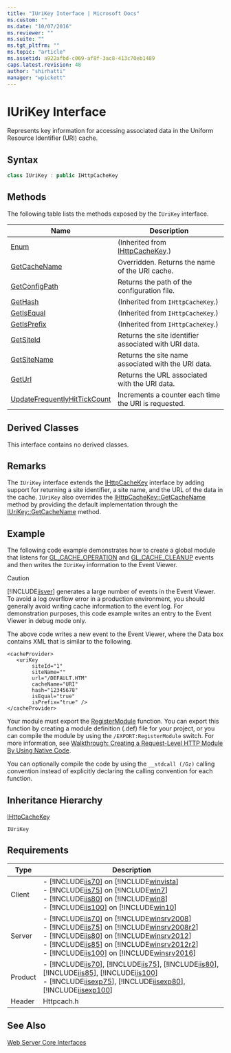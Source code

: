 ```yaml
---
title: "IUriKey Interface | Microsoft Docs"
ms.custom: ""
ms.date: "10/07/2016"
ms.reviewer: ""
ms.suite: ""
ms.tgt_pltfrm: ""
ms.topic: "article"
ms.assetid: a922afbd-c069-af8f-3ac8-413c70eb1489
caps.latest.revision: 48
author: "shirhatti"
manager: "wpickett"
---
```

# IUriKey Interface
Represents key information for accessing associated data in the Uniform Resource Identifier (URI) cache.  
  
## Syntax  
  
```cpp  
class IUriKey : public IHttpCacheKey  
```  
  
## Methods  
 The following table lists the methods exposed by the `IUriKey` interface.  
  
|Name|Description|  
|----------|-----------------|  
|[Enum](../../../webdevelopment-reference\native-code-api\webdev-native-api-reference/ihttpcachekey-enum-method.md)|(Inherited from [IHttpCacheKey](../../../webdevelopment-reference\native-code-api\webdev-native-api-reference/ihttpcachekey-interface.md).)|  
|[GetCacheName](../../../webdevelopment-reference\native-code-api\webdev-native-api-reference/iurikey-getcachename-method.md)|Overridden. Returns the name of the URI cache.|  
|[GetConfigPath](../../../webdevelopment-reference\native-code-api\webdev-native-api-reference/iurikay-getconfigpath-method.md)|Returns the path of the configuration file.|  
|[GetHash](../../../webdevelopment-reference\native-code-api\webdev-native-api-reference/ihttpcachekey-gethash-method.md)|(Inherited from `IHttpCacheKey`.)|  
|[GetIsEqual](../../../webdevelopment-reference\native-code-api\webdev-native-api-reference/ihttpcachekey-getisequal-method.md)|(Inherited from `IHttpCacheKey`.)|  
|[GetIsPrefix](../../../webdevelopment-reference\native-code-api\webdev-native-api-reference/ihttpcachekey-getisprefix-method.md)|(Inherited from `IHttpCacheKey`.)|  
|[GetSiteId](../../../webdevelopment-reference\native-code-api\webdev-native-api-reference/iurikey-getsiteid-method.md)|Returns the site identifier associated with URI data.|  
|[GetSiteName](../../../webdevelopment-reference\native-code-api\webdev-native-api-reference/iurikey-getsitename-method.md)|Returns the site name associated with the URI data.|  
|[GetUrl](../../../webdevelopment-reference\native-code-api\webdev-native-api-reference/iurikey-geturl-method.md)|Returns the URL associated with the URI data.|  
|[UpdateFrequentlyHitTickCount](../../../webdevelopment-reference\native-code-api\webdev-native-api-reference/iurikey-interface.md)|Increments a counter each time the URI is requested.|  
  
## Derived Classes  
 This interface contains no derived classes.  
  
## Remarks  
 The `IUriKey` interface extends the [IHttpCacheKey](../../../webdevelopment-reference\native-code-api\webdev-native-api-reference/ihttpcachekey-interface.md) interface by adding support for returning a site identifier, a site name, and the URL of the data in the cache. `IUriKey` also overrides the [IHttpCacheKey::GetCacheName](../../../webdevelopment-reference\native-code-api\webdev-native-api-reference/ihttpcachekey-getcachename-method.md) method by providing the default implementation through the [IUriKey::GetCacheName](../../../webdevelopment-reference\native-code-api\webdev-native-api-reference/iurikey-getcachename-method.md) method.  
  
## Example  
 The following code example demonstrates how to create a global module that listens for [GL_CACHE_OPERATION](../../../webdevelopment-reference\native-code-api\webdev-native-api-reference/request-processing-constants.md) and [GL_CACHE_CLEANUP](../../../webdevelopment-reference\native-code-api\webdev-native-api-reference/request-processing-constants.md) events and then writes the `IUriKey` information to the Event Viewer.  
  
> [!CAUTION]
>  [!INCLUDE[iisver](../../../wmi-provider/includes/iisver-md.md)] generates a large number of events in the Event Viewer. To avoid a log overflow error in a production environment, you should generally avoid writing cache information to the event log. For demonstration purposes, this code example writes an entry to the Event Viewer in debug mode only.  
  
<!-- TODO: review snippet reference  [!CODE [IUriKey#1](IUriKey#1)]  -->  
  
 The above code writes a new event to the Event Viewer, where the Data box contains XML that is similar to the following.  
  
```  
<cacheProvider>  
   <uriKey   
        siteId="1"   
        siteName=""   
        url="/DEFAULT.HTM"   
        cacheName="URI"   
        hash="12345678"   
        isEqual="true"   
        isPrefix="true" />  
</cacheProvider>  
```  
  
 Your module must export the [RegisterModule](../../../webdevelopment-reference\native-code-api\webdev-native-api-reference/pfn-registermodule-function.md) function. You can export this function by creating a module definition (.def) file for your project, or you can compile the module by using the `/EXPORT:RegisterModule` switch. For more information, see [Walkthrough: Creating a Request-Level HTTP Module By Using Native Code](../../../webdevelopment-reference\native-code-development-overview\native-code-dev-overview/walkthrough-creating-a-request-level-http-module-by-using-native-code.md).  
  
 You can optionally compile the code by using the `__stdcall (/Gz)` calling convention instead of explicitly declaring the calling convention for each function.  
  
## Inheritance Hierarchy  
 [IHttpCacheKey](../../../webdevelopment-reference\native-code-api\webdev-native-api-reference/ihttpcachekey-interface.md)  
  
 `IUriKey`  
  
## Requirements  
  
|Type|Description|  
|----------|-----------------|  
|Client|-   [!INCLUDE[iis70](../../../wmi-provider/includes/iis70-md.md)] on [!INCLUDE[winvista](../../../wmi-provider/includes/winvista-md.md)]<br />-   [!INCLUDE[iis75](../../../wmi-provider/includes/iis75-md.md)] on [!INCLUDE[win7](../../../wmi-provider/includes/win7-md.md)]<br />-   [!INCLUDE[iis80](../../../wmi-provider/includes/iis80-md.md)] on [!INCLUDE[win8](../../../wmi-provider/includes/win8-md.md)]<br />-   [!INCLUDE[iis100](../../../wmi-provider/includes/iis100-md.md)] on [!INCLUDE[win10](../../../wmi-provider/includes/win10-md.md)]|  
|Server|-   [!INCLUDE[iis70](../../../wmi-provider/includes/iis70-md.md)] on [!INCLUDE[winsrv2008](../../../wmi-provider/includes/winsrv2008-md.md)]<br />-   [!INCLUDE[iis75](../../../wmi-provider/includes/iis75-md.md)] on [!INCLUDE[winsrv2008r2](../../../wmi-provider/includes/winsrv2008r2-md.md)]<br />-   [!INCLUDE[iis80](../../../wmi-provider/includes/iis80-md.md)] on [!INCLUDE[winsrv2012](../../../wmi-provider/includes/winsrv2012-md.md)]<br />-   [!INCLUDE[iis85](../../../wmi-provider/includes/iis85-md.md)] on [!INCLUDE[winsrv2012r2](../../../wmi-provider/includes/winsrv2012r2-md.md)]<br />-   [!INCLUDE[iis100](../../../wmi-provider/includes/iis100-md.md)] on [!INCLUDE[winsrv2016](../../../wmi-provider/includes/winsrv2016-md.md)]|  
|Product|-   [!INCLUDE[iis70](../../../wmi-provider/includes/iis70-md.md)], [!INCLUDE[iis75](../../../wmi-provider/includes/iis75-md.md)], [!INCLUDE[iis80](../../../wmi-provider/includes/iis80-md.md)], [!INCLUDE[iis85](../../../wmi-provider/includes/iis85-md.md)], [!INCLUDE[iis100](../../../wmi-provider/includes/iis100-md.md)]<br />-   [!INCLUDE[iisexp75](../../../webdevelopment-reference\native-code-api\webdev-native-api-reference/includes/iisexp75-md.md)], [!INCLUDE[iisexp80](../../../webdevelopment-reference\native-code-api\webdev-native-api-reference/includes/iisexp80-md.md)], [!INCLUDE[iisexp100](../../../webdevelopment-reference\native-code-api\webdev-native-api-reference/includes/iisexp100-md.md)]|  
|Header|Httpcach.h|  
  
## See Also  
 [Web Server Core Interfaces](../../../webdevelopment-reference\native-code-api\webdev-native-api-reference/web-server-core-interfaces.md)